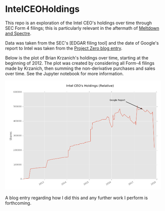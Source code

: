 # IntelCEOHoldings
This repo is an exploration of the Intel CEO's holdings over time through SEC Form 4 filings; this is particularly relevant in the aftermath of [Meltdown and Spectre][meltdown].

Data was taken from the SEC's [EDGAR filing tool] and the date of Google's report to Intel was taken from the [Project Zero blog entry][ProjectZero].

Below is the plot of Brian Krzanich's holdings over time, starting at the beginning of 2012.  The plot was created by considering all Form-4 filings made by Krzanich, then summing the non-derivative purchases and sales over time.  See the Jupyter notebook for more information.

![Plot of holdings, relative to start of 2012](https://raw.githubusercontent.com/apnorton/IntelCEOHoldings/master/RelativeHoldings.png)

A blog entry regarding how I did this and any further work I perform is forthcoming.

[EDGAR]: https://www.sec.gov/cgi-bin/browse-edgar?action=getcompany&CIK=0001538580&type=&dateb=&owner=only&count=100
[ProjectZero]: https://googleprojectzero.blogspot.com/2018/01/reading-privileged-memory-with-side.html
[meltdown]: https://meltdownattack.com/

